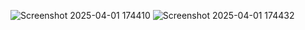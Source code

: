 ![Screenshot 2025-04-01 174410](https://github.com/user-attachments/assets/39f08fc8-5ea1-4655-a1c9-8e4007dc8e3d)
![Screenshot 2025-04-01 174432](https://github.com/user-attachments/assets/d517f0bb-74ee-4170-90c4-fb3cfebc4ca8)
